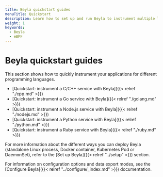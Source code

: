 ```yaml
---
title: Beyla quickstart guides
menuTitle: Quickstart
description: Learn how to set up and run Beyla to instrument multiple languages.
weight: 1
keywords:
  - Beyla
  - eBPF
---
```


# Beyla quickstart guides

This section shows how to quickly instrument your applications for different programming languages.

* [Quickstart: instrument a C/C++ service with Beyla]({{< relref "./cpp.md" >}})
* [Quickstart: instrument a Go service with Beyla]({{< relref "./golang.md" >}})
* [Quickstart: instrument a Node.js service with Beyla]({{< relref "./nodejs.md" >}})
* [Quickstart: instrument a Python service with Beyla]({{< relref "./python.md" >}})
* [Quickstart: instrument a Ruby service with Beyla]({{< relref "./ruby.md" >}})

<!-- TODO: uncomment as long as we create new entries
* [Quickstart: instrument a Rust service with Beyla]({{< relref "./rust.md" >}})
* [Quickstart: instrument a Java service with Beyla]({{< relref "./java.md" >}})
* [Quickstart: instrument a .NET service with Beyla]({{< relref "./dotnet.md" >}})
* [Quickstart: instrument a Nginx server with Beyla]({{< relref "./nginx.md" >}})
* [Quickstart: instrument an Apache HTTP server with Beyla]({{< relref "./apache.md" >}})
-->

For more information about the different ways you can deploy Beyla (standalone Linux process, Docker container,
Kubernetes Pod or DaemonSet), refer to the [Set up Beyla]({{< relref "../setup" >}}) section.

For information on configuration options and data export modes, see the [Configure Beyla]({{< relref "../configure/_index.md" >}}) documentation.
